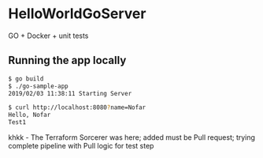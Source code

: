 # HelloWorldGoServer
GO + Docker + unit tests


## Running the app locally

```bash
$ go build
$ ./go-sample-app
2019/02/03 11:38:11 Starting Server
```

```bash
$ curl http://localhost:8080?name=Nofar
Hello, Nofar 
Test1
``` 

khkk - The Terraform Sorcerer was here; added must be Pull request; trying complete pipeline with Pull logic for test step

  
   
   
    
         
          
               
 
   
  

